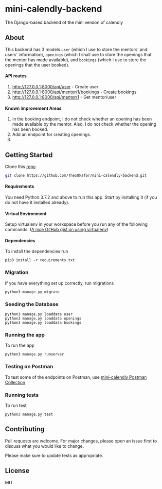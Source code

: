 # mini-calendly-backend
The Django-based backend of the mini version of calendly
## About
This backend has 3 models `user` (which I use to store the mentors' and users' information), `openings` (which I shall use to store the openings that the mentor has made available), and `bookings` (which I use to store the openings that the user booked).
#### API routes
1. http://127.0.0.1:8000/api/user - Create user
2. http://127.0.0.1:8000/api/mentor/1/bookings - Create bookings
3. http://127.0.0.1:8000/api/mentor/1 - Get mentor/user

#### Known Improvement Areas
1. In the booking endpoint, I do not check whether an opening has been made available by the mentor. Also, I do not check whether the opening has been booked.
2. Add an endpoint for creating openings.
3. 

## Getting Started

Clone this [repo](https://github.com/TheoOkafor/mini-calendly-backend.git)

```bash
git clone https://github.com/TheoOkafor/mini-calendly-backend.git
```
#### Requirements
You need Python 3.7.2 and above to run this app. Start by installing it (if you do not have it installed already).


#### Virtual Environment
Setup virtualenv in your workspace before you run any of the following commands. ([A nice GitHub gist on using virtualenv](https://gist.github.com/Geoyi/d9fab4f609e9f75941946be45000632b))

#### Dependencies
To install the dependencies run
```venv
pip3 install -r requirements.txt
```

### Migration
If you have everything set up correctly, run migrations

```venv
python3 manage.py migrate
```

### Seeding the Database
```venv
python3 manage.py loaddata user
python3 manage.py loaddata openings
python3 manage.py loaddata bookings
```

### Running the app
To run the app
```venv
python3 manage.py runserver
```

### Testing on Postman
To test some of the endpoints on Postman, use
[mini-calendly Postman Collection](https://www.getpostman.com/collections/b05bfdae2f28def0f08a)

### Running tests
To run test
```venv
python3 manage.py test
```

## Contributing
Pull requests are welcome. For major changes, please open an issue first to discuss what you would like to change.

Please make sure to update tests as appropriate.

## License
MIT